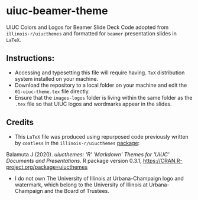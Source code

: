 # uiuc-beamer-theme
 UIUC Colors and Logos for Beamer Slide Deck
 Code adopted from `illinois-r/uiucthemes` and formatted for `beamer` presentation slides in `LaTeX`.
 
 ## Instructions:
 * Accessing and typesetting this file will require having. `TeX` distribution system installed on your machine.
* Download the repository to a local folder on your machine and edit the `01-uiuc-theme.tex` file directly. 
* Ensure that the `images-logos` folder is living within the same folder as the `.tex` file so that UIUC logos and wordmarks appear in the slides.
 
 ## Credits
* This `LaTeX` file was produced using repurposed code previously written by `coatless` in the `illinois-r/uiucthemes` [package](https://github.com/illinois-r/uiucthemes):

Balamuta J (2020). _uiucthemes: 'R' 'Markdown' Themes  for 'UIUC' Documents and Presentations_. R package  version 0.3.1,  <https://CRAN.R-project.org/package=uiucthemes>

* I do not own The University of Illinois at Urbana-Champaign logo and watermark, which belong to the University of Illinois at Urbana-Champaign and the Board of Trustees.
